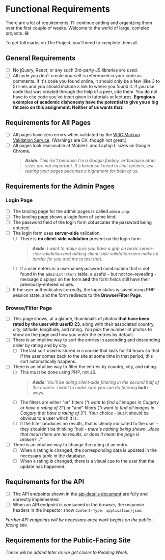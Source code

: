 # Functional Requirements

There are a lot of requirements! I'll continue adding and organizing them over the first couple of weeks. Welcome to the world of large, complex projects. 😁

To get full marks on The Project, you'll need to complete them all.

## General Requirements

- [ ] No jQuery, React, or any such 3rd-party JS libraries are used.
- [ ] All code you don't create yourself is referenced in your code as comments. If it's code you found online, it should only be a few (like 3 to 5) lines and you should include a link to where you found it. If you use code that was created through the help of a peer, cite them. You do not have to cite code you've been given in tutorials or lectures. **Egregious examples of academic dishonesty have the potential to give you a big fat zero on this assignment. Neither of us wants that.**

## Requirements for All Pages

- [ ] All pages have zero errors when validated by the [W3C Markup Validation Service](https://validator.w3.org/s). (Warnings are OK, though not great.)
- [ ] All pages look reasonable at Mobile L and Laptop L sizes on Google Chrome.  
    > _**Aside**: This isn't because I'm a Google fanboy, or because other sizes are not important. It's because I need to limit options, lest testing your pages becomes a nightmare for both of us._

## Requirements for the Admin Pages

### Login Page

- [ ] The landing page for the admin pages is called `admin.php`.
- [ ] The landing page shows a login form of some kind.
- [ ] The password field of the login form obfuscates the password being entered.
- [ ] The login form uses **server-side** validation.
  - [ ] There is **no client-side validation** present on the login form.   
    > _**Aside**: I want to make sure you have a grip on basic server-side validation and adding client-side validation here makes it harder for you and me to test that._
  - [ ] If a user enters in a username/password combination that is not found in the `administrators` table, a useful - but not too-revealing - message displays on the form **and** the form fields still have their previously-entered values.
- [ ] If the user authenticates correctly, the login status is saved using PHP session state, and the form redirects to the **Browse/Filter Page**. 

### Browse/Filter Page

- [ ] This page shows, at a glance, thumbnails of photos **that have been rated by the user with userID 23**, along with their associated country, city, latitude, longitude, and rating. You pick the number of photos to show on the page and how you order the entries by default.
- [ ] There is an intuitive way to sort the entries in ascending and descending order by rating and by city.
  - [ ] The last sort used is stored in a cookie that lasts for 24 hours so that if the user comes back to the site at some time in that period, this sort automatically happens.
- [ ] There is an intuitive way to filter the entries by country, city, and rating.
  - [ ] This must be done using PHP, not JS.  
    > _**Aside**: You'll be doing client-side filtering in the second half of the course. I want to make sure you can do filtering **both** ways._
  - [ ] The filters are either "or" filters (_"I want to find all images in Calgary or have a rating of 3"_) or "and" filters (_"I want to find all images in Calgary that have a rating of 3"_). Your choice - but it should be obvious to a user which it is.
  - [ ] If the filter produces no results, that is clearly indicated to the user - they shouldn't be thinking _"huh - there's nothing being shown...does that mean there are no results, or does it mean the page is broken?..."_
- [ ] There is an intuitive way to change the rating of an entry.
  - [ ] When a rating is changed, the corresponding data is updated in the necessary table in the database.
  - [ ] When a rating is changed, there is a visual cue to the user that the update has happened.

## Requirements for the API

- [ ] The API endpoints shown in the [api-details document](api-details.md) are fully and correctly implemented.
- [ ] When an API endpoint is consumed in the browser, the response headers in the inspector show `Content-Type: application/json`.

_Further API endpoints will be necessary once work begins on the public-facing site._

## Requirements for the Public-Facing Site

_These will be added later as we get closer to Reading Week._
